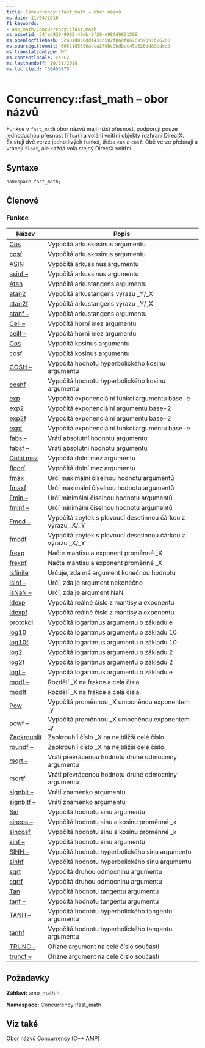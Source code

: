 ```yaml
---
title: Concurrency::fast_math – obor názvů
ms.date: 11/04/2016
f1_keywords:
- amp_math/Concurrency::fast_math
ms.assetid: 54fed939-9902-49db-9f29-e98fd9821508
ms.openlocfilehash: 5ca81d056ddf431b502f868f8a76959381b26260
ms.sourcegitcommit: 6052185696adca270bc9bdbec45a626dd89cdcdd
ms.translationtype: MT
ms.contentlocale: cs-CZ
ms.lasthandoff: 10/31/2018
ms.locfileid: "50455975"
---
```

# <a name="concurrencyfastmath-namespace"></a>Concurrency::fast_math – obor názvů

Funkce v `fast_math` obor názvů mají nižší přesnost, podporují pouze jednoduchou přesnost (`float`) a volání vnitřní objekty rozhraní DirectX. Existují dvě verze jednotlivých funkcí, třeba `cos` a `cosf`. Obě verze přebírají a vracejí `float`, ale každá volá stejný DirectX vnitřní.

## <a name="syntax"></a>Syntaxe

```
namespace fast_math;
```

## <a name="members"></a>Členové

### <a name="functions"></a>Funkce

|Název|Popis|
|----------|-----------------|
|[Cos](concurrency-fast-math-namespace-functions.md#cos)|Vypočítá arkuskosinus argumentu|
|[cosf](concurrency-fast-math-namespace-functions.md#cosf)|Vypočítá arkuskosinus argumentu|
|[ASIN](concurrency-fast-math-namespace-functions.md#asin)|Vypočítá arkussinus argumentu|
|[asinf –](concurrency-fast-math-namespace-functions.md#asinf)|Vypočítá arkussinus argumentu|
|[Atan](concurrency-fast-math-namespace-functions.md#atan)|Vypočítá arkustangens argumentu|
|[atan2](concurrency-fast-math-namespace-functions.md#atan2)|Vypočítá arkustangens výrazu _Y/_X|
|[atan2f](concurrency-fast-math-namespace-functions.md#atan2f)|Vypočítá arkustangens výrazu _Y/_X|
|[atanf –](concurrency-fast-math-namespace-functions.md#atanf)|Vypočítá arkustangens argumentu|
|[Ceil –](concurrency-fast-math-namespace-functions.md#ceil)|Vypočítá horní mez argumentu|
|[ceilf –](concurrency-fast-math-namespace-functions.md#ceilf)|Vypočítá horní mez argumentu|
|[Cos](concurrency-fast-math-namespace-functions.md#cos)|Vypočítá kosinus argumentu|
|[cosf](concurrency-fast-math-namespace-functions.md#cosf)|Vypočítá kosinus argumentu|
|[COSH –](concurrency-fast-math-namespace-functions.md#cosh)|Vypočítá hodnotu hyperbolického kosinu argumentu|
|[coshf](concurrency-fast-math-namespace-functions.md#coshf)|Vypočítá hodnotu hyperbolického kosinu argumentu|
|[exp](concurrency-fast-math-namespace-functions.md#exp)|Vypočítá exponenciální funkci argumentu base-e|
|[exp2](concurrency-fast-math-namespace-functions.md#exp2)|Vypočítá exponenciální argumentu base-2|
|[exp2f](concurrency-fast-math-namespace-functions.md#exp2f)|Vypočítá exponenciální argumentu base-2|
|[expf](concurrency-fast-math-namespace-functions.md#expf)|Vypočítá exponenciální funkci argumentu base-e|
|[fabs –](concurrency-fast-math-namespace-functions.md#fabs)|Vrátí absolutní hodnotu argumentu|
|[fabsf –](concurrency-fast-math-namespace-functions.md#fabsf)|Vrátí absolutní hodnotu argumentu|
|[Dolní mez](concurrency-fast-math-namespace-functions.md#floor)|Vypočítá dolní mez argumentu|
|[floorf](concurrency-fast-math-namespace-functions.md#floorf)|Vypočítá dolní mez argumentu|
|[fmax](concurrency-fast-math-namespace-functions.md#fmax)|Určí maximální číselnou hodnotu argumentů|
|[fmaxf](concurrency-fast-math-namespace-functions.md#fmaxf)|Určí maximální číselnou hodnotu argumentů|
|[Fmin –](concurrency-fast-math-namespace-functions.md#fmin)|Určí minimální číselnou hodnotu argumentů|
|[fminf –](concurrency-fast-math-namespace-functions.md#fminf)|Určí minimální číselnou hodnotu argumentů|
|[Fmod –](concurrency-fast-math-namespace-functions.md#fmod)|Vypočítá zbytek s plovoucí desetinnou čárkou z výrazu _X/_Y|
|[fmodf](concurrency-fast-math-namespace-functions.md#fmodf)|Vypočítá zbytek s plovoucí desetinnou čárkou z výrazu _X/_Y|
|[frexp](concurrency-fast-math-namespace-functions.md#frexp)|Načte mantisu a exponent proměnné _X|
|[frexpf](concurrency-fast-math-namespace-functions.md#frexpf)|Načte mantisu a exponent proměnné _X|
|[isfinite](concurrency-fast-math-namespace-functions.md#isfinite)|Určuje, zda má argument konečnou hodnotu|
|[isinf –](concurrency-fast-math-namespace-functions.md#isinf)|Určí, zda je argument nekonečno|
|[isNaN –](concurrency-fast-math-namespace-functions.md#isnan)|Určí, zda je argument NaN|
|[ldexp](concurrency-fast-math-namespace-functions.md#ldexp)|Vypočítá reálné číslo z mantisy a exponentu|
|[ldexpf](concurrency-fast-math-namespace-functions.md#ldexpf)|Vypočítá reálné číslo z mantisy a exponentu|
|[protokol](concurrency-fast-math-namespace-functions.md#log)|Vypočítá logaritmus argumentu o základu e|
|[log10](concurrency-fast-math-namespace-functions.md#log10)|Vypočítá logaritmus argumentu o základu 10|
|[log10f](concurrency-fast-math-namespace-functions.md#log10f)|Vypočítá logaritmus argumentu o základu 10|
|[log2](concurrency-fast-math-namespace-functions.md#log2)|Vypočítá logaritmus argumentu o základu 2|
|[log2f](concurrency-fast-math-namespace-functions.md#log2f)|Vypočítá logaritmus argumentu o základu 2|
|[logf –](concurrency-fast-math-namespace-functions.md#logf)|Vypočítá logaritmus argumentu o základu e|
|[modf –](concurrency-fast-math-namespace-functions.md#modf)|Rozdělí _X na frakce a celá čísla.|
|[modff](concurrency-fast-math-namespace-functions.md#modff)|Rozdělí _X na frakce a celá čísla.|
|[Pow](concurrency-fast-math-namespace-functions.md#pow)|Vypočítá proměnnou _X umocněnou exponentem _y|
|[powf –](concurrency-fast-math-namespace-functions.md#powf)|Vypočítá proměnnou _X umocněnou exponentem _y|
|[Zaokrouhlit](concurrency-fast-math-namespace-functions.md#round)|Zaokrouhlí číslo _X na nejbližší celé číslo.|
|[roundf –](concurrency-fast-math-namespace-functions.md#roundf)|Zaokrouhlí číslo _X na nejbližší celé číslo.|
|[rsqrt –](concurrency-fast-math-namespace-functions.md#rsqrt)|Vrátí převrácenou hodnotu druhé odmocniny argumentu|
|[rsqrtf](concurrency-fast-math-namespace-functions.md#rsqrtf)|Vrátí převrácenou hodnotu druhé odmocniny argumentu|
|[signbit –](concurrency-fast-math-namespace-functions.md#signbit)|Vrátí znaménko argumentu|
|[signbitf –](concurrency-fast-math-namespace-functions.md#signbitf)|Vrátí znaménko argumentu|
|[Sin](concurrency-fast-math-namespace-functions.md#sin)|Vypočítá hodnotu sinu argumentu|
|[sincos –](concurrency-fast-math-namespace-functions.md#sincos)|Vypočítá hodnotu sinu a kosinu proměnné _x|
|[sincosf](concurrency-fast-math-namespace-functions.md#sincosf)|Vypočítá hodnotu sinu a kosinu proměnné _x|
|[sinf –](concurrency-fast-math-namespace-functions.md#sinf)|Vypočítá hodnotu sinu argumentu|
|[SINH –](concurrency-fast-math-namespace-functions.md#sinh)|Vypočítá hodnotu hyperbolického sinu argumentu|
|[sinhf](concurrency-fast-math-namespace-functions.md#sinhf)|Vypočítá hodnotu hyperbolického sinu argumentu|
|[sqrt](concurrency-fast-math-namespace-functions.md#sqrt)|Vypočítá druhou odmocninu argumentu|
|[sqrtf](concurrency-fast-math-namespace-functions.md#sqrtf)|Vypočítá druhou odmocninu argumentu|
|[Tan](concurrency-fast-math-namespace-functions.md#tan)|Vypočítá hodnotu tangentu argumentu|
|[tanf –](concurrency-fast-math-namespace-functions.md#tanf)|Vypočítá hodnotu tangentu argumentu|
|[TANH –](concurrency-fast-math-namespace-functions.md#tanh)|Vypočítá hodnotu hyperbolického tangentu argumentu|
|[tanhf](concurrency-fast-math-namespace-functions.md#tanhf)|Vypočítá hodnotu hyperbolického tangentu argumentu|
|[TRUNC –](concurrency-fast-math-namespace-functions.md#trunc)|Ořízne argument na celé číslo součásti|
|[truncf –](concurrency-fast-math-namespace-functions.md#truncf)|Ořízne argument na celé číslo součásti|

## <a name="requirements"></a>Požadavky

**Záhlaví:** amp_math.h

**Namespace:** Concurrency::fast_math

## <a name="see-also"></a>Viz také

[Obor názvů Concurrency (C++ AMP)](concurrency-namespace-cpp-amp.md)
